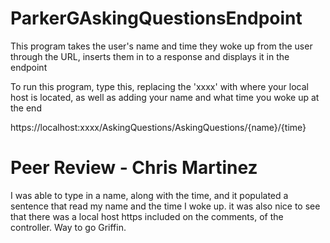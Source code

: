 # ParkerGAskingQuestionsEndpoint

This program takes the user's name and time they woke up from the user through the URL, inserts them in to a response and displays it in the endpoint 

To run this program, type this, replacing the 'xxxx' with where your local host is located, as well as adding your name and what time you woke up at the end

https://localhost:xxxx/AskingQuestions/AskingQuestions/{name}/{time}

# Peer Review - Chris Martinez
I was able to type in a name, along with the time, and it populated a sentence that read my name and the time I woke up.
it was also nice to see that there was a local host https included on the comments, of the controller. Way to go Griffin.
